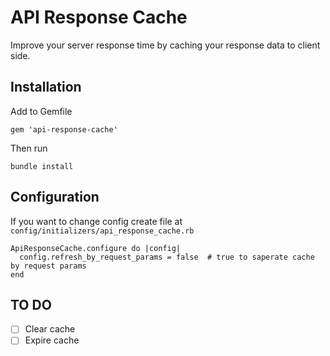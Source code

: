 # API Response Cache
Improve your server response time by caching your response data to client side.

## Installation
Add to Gemfile
```
gem 'api-response-cache'
```
Then run
```
bundle install
```

## Configuration
If you want to change config create file at ```config/initializers/api_response_cache.rb```
```
ApiResponseCache.configure do |config|
  config.refresh_by_request_params = false  # true to saperate cache by request params
end
```

## TO DO
- [ ] Clear cache
- [ ] Expire cache
